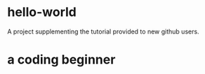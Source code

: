 # hello-world
A project supplementing the tutorial provided to new github users.
# a coding beginner
